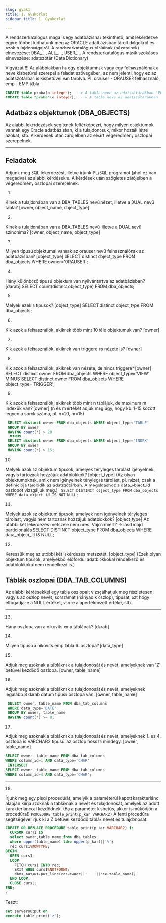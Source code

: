 ```yaml
---
slug: gyak1
title: 1. Gyakorlat
sidebar_title: 1. Gyakorlat

---
```

A rendszerkatalógus maga is egy adatbázisnak tekinthető, amit lekérdezve egyre többet
tudhatunk meg az ORACLE adatbázisban tárolt dolgokról és azok tulajdonságairól.
A rendszerkatalógus tábláinak (nézeteinek) elnevezése: DBA_..., ALL_..., USER_...
A rendszerkatalógus másik szokásos elnevezése: adatszótár (Data Dictionary)

Vigyázat !!!
Az alábbiakban ha egy objektumnak vagy egy felhasználónak a neve kisbetűvel 
szerepel a feladat szövegében, az nem jelenti, hogy ez az adatszótárban is kisbetűvel
van tárolva. Pl. orauser - ORAUSER felhasználó, emp - EMP tábla.
```sql
CREATE table proba(o integer);  --> A tábla neve az adatszótárakban 'PROBA' lesz.
CREATE table "proba"(o integer);  --> A tábla neve az adatszótárakban 'proba' lesz.
```
Adatbázis objektumok (DBA_OBJECTS)
----------------------------------
Az alábbi lekérdezések segítenek feltérképezni, hogy milyen objektumok
vannak egy Oracle adatbázisban, ki a tulajdonosuk, mikor hozták létre azokat, stb.
A kérdések után zárójelben az elvárt végeredmény oszlopai szerepelnek.

---------------------------------------------------------------------------------
Feladatok
---------
Adjunk meg SQL lekérdezést, illetve írjunk PL/SQL programot (ahol ez van megadva)
az alábbi kérdésekre. A kérdések után szögletes zárójelben a végeredmény oszlopai szerepelnek.

1.
Kinek a tulajdonában van a DBA_TABLES nevű nézet, illetve a DUAL nevű tábla? [owner, object_name, object_type]

2.
Kinek a tulajdonában van a DBA_TABLES nevű, illetve a DUAL nevű szinonima? [owner, object_name, object_type]

3.
Milyen típusú objektumai vannak az orauser nevű felhasználónak az adatbázisban? [object_type]
 SELECT distinct object_type FROM dba_objects
 WHERE owner='ORAUSER';

4.
Hány különböző típusú objektum van nyilvántartva az adatbázisban? [darab]
 SELECT count(distinct object_type) FROM dba_objects;

5.
Melyek ezek a típusok? [object_type]
 SELECT distinct object_type FROM dba_objects;

6.
Kik azok a felhasználók, akiknek több mint 10 féle objektumuk van? [owner]

7.
Kik azok a felhasználók, akiknek van triggere és nézete is? [owner]

8.
Kik azok a felhasználók, akiknek van nézete, de nincs triggere? [owner]
 SELECT distinct owner FROM dba_objects WHERE object_type='VIEW'
  MINUS
 SELECT distinct owner FROM dba_objects WHERE object_type='TRIGGER';

9.
Kik azok a felhasználók, akiknek több mint n táblájuk, de maximum m indexük van? [owner]
(n és m értékét adjuk meg úgy, hogy kb. 1-15 között legyen a sorok száma, pl. n=20, m=15)
```sql
 SELECT distinct owner FROM dba_objects WHERE object_type='TABLE'
 GROUP BY owner
 HAVING count(*) > 20
  MINUS
 SELECT distinct owner FROM dba_objects WHERE object_type='INDEX'
 GROUP BY owner
 HAVING count(*) > 15;
```
10.
Melyek azok az objektum típusok, amelyek tényleges tárolást igényelnek, vagyis
tartoznak hozzájuk adatblokkok? [object_type]
 (Az olyan objektumoknak, amik nem igényelnek tényleges tárolást, pl. nézet,
  csak a definíciója tárolódik az adatszótárban. A megoldáshoz a data_object_id oszlopot
  vizsgáljuk meg.)
` SELECT DISTINCT object_type FROM dba_objects WHERE data_object_id IS NOT NULL;`

11.
Melyek azok az objektum típusok, amelyek nem igényelnek tényleges tárolást, vagyis nem
tartoznak hozzájuk adatblokkok? [object_type]
 Az utóbbi két lekérdezés metszete nem üres. Vajon miért? -> lásd majd partícionálás
 SELECT DISTINCT object_type FROM dba_objects WHERE data_object_id IS NULL;

12.
Keressük meg az utóbbi két lekérdezés metszetét. [object_type]
 (Ezek olyan objektum típusok, amelyekből előfordul adatblokkokal rendelkező
 és adatblokkokal nem rendelkező is.)

Táblák oszlopai (DBA_TAB_COLUMNS)
---------------------------------
Az alábbi kérdésekkel egy tábla oszlopait vizsgálhatjuk meg részletesen, vagyis
az oszlop nevét, sorszámát (hányadik oszlop), típusát, azt hogy elfogadja-e a NULL
értéket, van-e alapértelmezett értéke, stb.

--------------------------------------------------------------------------------

13.
Hány oszlopa van a nikovits.emp táblának? [darab]

14.
Milyen típusú a nikovits.emp tábla 6. oszlopa? [data_type]

15.
Adjuk meg azoknak a tábláknak a tulajdonosát és nevét, amelyeknek van 'Z' betűvel 
kezdődő oszlopa. [owner, table_name]

16.
Adjuk meg azoknak a tábláknak a tulajdonosát és nevét, amelyeknek legalább 8 
darab dátum tipusú oszlopa van. [owner, table_name]
```sql
 SELECT owner, table_name FROM dba_tab_columns
 WHERE data_type='DATE'
 GROUP BY owner, table_name
 HAVING count(*) >= 8;
```

17.
Adjuk meg azoknak a tábláknak a tulajdonosát és nevét, amelyeknek 1. es 4. oszlopa is
VARCHAR2 tipusú, az oszlop hossza mindegy. [owner, table_name]
 ```sql
 SELECT owner, table_name FROM dba_tab_columns
 WHERE column_id=1 AND data_type='CHAR'
  INTERSECT
 SELECT owner, table_name FROM dba_tab_columns
 WHERE column_id=4 AND data_type='CHAR';
```

-----------------------------------------------------------------------
18.
Írjunk meg egy plsql procedúrát, amelyik a paraméterül kapott karakterlánc alapján 
kiírja azoknak a tábláknak a nevét és tulajdonosát, amelyek az adott karakterlánccal 
kezdődnek. (Ha a paraméter kisbetűs, akkor is működjön a procedúra!)
     `PROCEDURE table_print(p_kar VARCHAR2)` 
A fenti procedúra segítségével írjuk ki a Z betűvel kezdődő táblák nevét és tulajdonosát.
```sql
CREATE OR REPLACE PROCEDURE table_print(p_kar VARCHAR2) is
  CURSOR curs1 IS 
  select owner,table_name from dba_tables
  where upper(table_name) like upper(p_kar)||'%';
  rec curs1%ROWTYPE;
BEGIN
  OPEN curs1;
  LOOP
    FETCH curs1 INTO rec;
    EXIT WHEN curs1%NOTFOUND;
    dbms_output.put_line(rec.owner||' - '||rec.table_name);
  END LOOP;
  CLOSE curs1;
END;
/
```
Teszt:
```sql
set serveroutput on
execute table_print('z');
```
<!--stackedit_data:
eyJoaXN0b3J5IjpbNTE2MzY5NzVdfQ==
-->